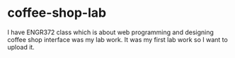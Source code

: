 # coffee-shop-lab
I have ENGR372 class which is about web programming and designing coffee shop interface was my lab work. It was my first lab work so I want to upload it. 
